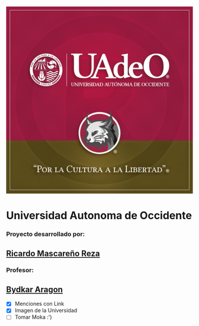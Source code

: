 ![LINCES](PIC_LINCES.jpeg)
# Universidad Autonoma de Occidente
### Proyecto desarrollado por:
## [Ricardo Mascareño Reza](https://github.com/Falconx94)

### Profesor:
## [Bydkar Aragon](https://github.com/bidkar)

-[x] Menciones con Link
-[x] Imagen de la Universidad
-[ ] Tomar Moka :')